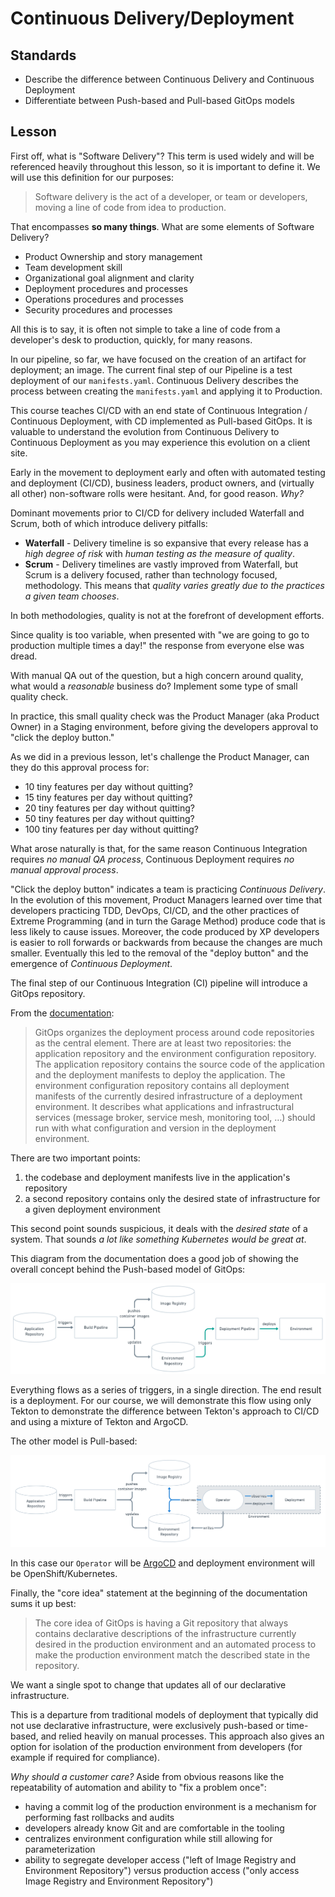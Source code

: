 # Continuous Delivery/Deployment

## Standards

- Describe the difference between Continuous Delivery and Continuous Deployment
- Differentiate between Push-based and Pull-based GitOps models

## Lesson

First off, what is "Software Delivery"? This term is used widely and will be referenced heavily throughout this lesson, so it is important to define it. We will use this definition for our purposes:

> Software delivery is the act of a developer, or team or developers, moving a line of code from idea to production.

That encompasses **so many things**. What are some elements of Software Delivery?

- Product Ownership and story management
- Team development skill
- Organizational goal alignment and clarity
- Deployment procedures and processes
- Operations procedures and processes
- Security procedures and processes

All this is to say, it is often not simple to take a line of code from a developer's desk to production, quickly, for many reasons.

In our pipeline, so far, we have focused on the creation of an artifact for deployment; an image. The current final step of our Pipeline is a test deployment of our `manifests.yaml`. Continuous Delivery describes the process between creating the `manifests.yaml` and applying it to Production.

This course teaches CI/CD with an end state of Continuous Integration / Continuous Deployment, with CD implemented as Pull-based GitOps. It is valuable to understand the evolution from Continuous Delivery to Continuous Deployment as you may experience this evolution on a client site.

Early in the movement to deployment early and often with automated testing and deployment (CI/CD), business leaders, product owners, and (virtually all other) non-software rolls were hesitant. And, for good reason. _Why?_

Dominant movements prior to CI/CD for delivery included Waterfall and Scrum, both of which introduce delivery pitfalls:

- **Waterfall** - Delivery timeline is so expansive that every release has a _high degree of risk_ with _human testing as the measure of quality_.
- **Scrum** - Delivery timelines are vastly improved from Waterfall, but Scrum is a delivery focused, rather than technology focused, methodology. This means that _quality varies greatly due to the practices a given team chooses_.

In both methodologies, quality is not at the forefront of development efforts.

Since quality is too variable, when presented with "we are going to go to production multiple times a day!" the response from everyone else was dread.

With manual QA out of the question, but a high concern around quality, what would a _reasonable_ business do? Implement some type of small quality check.

In practice, this small quality check was the Product Manager (aka Product Owner) in a Staging environment, before giving the developers approval to "click the deploy button."

As we did in a previous lesson, let's challenge the Product Manager, can they do this approval process for:

- 10 tiny features per day without quitting?
- 15 tiny features per day without quitting?
- 20 tiny features per day without quitting?
- 50 tiny features per day without quitting?
- 100 tiny features per day without quitting?

What arose naturally is that, for the same reason Continuous Integration requires _no manual QA process_, Continuous Deployment requires _no manual approval process_.

"Click the deploy button" indicates a team is practicing _Continuous Delivery_. In the evolution of this movement, Product Managers learned over time that developers practicing TDD, DevOps, CI/CD, and the other practices of Extreme Programming (and in turn the Garage Method) produce code that is less likely to cause issues. Moreover, the code produced by XP developers is easier to roll forwards or backwards from because the changes are much smaller. Eventually this led to the removal of the "deploy button" and the emergence of _Continuous Deployment_.

The final step of our Continuous Integration (CI) pipeline will introduce a GitOps repository.

From the [documentation](https://www.gitops.tech/#how-does-gitops-work):

> GitOps organizes the deployment process around code repositories as the central element. There are at least two repositories: the application repository and the environment configuration repository. The application repository contains the source code of the application and the deployment manifests to deploy the application. The environment configuration repository contains all deployment manifests of the currently desired infrastructure of a deployment environment. It describes what applications and infrastructural services (message broker, service mesh, monitoring tool, …) should run with what configuration and version in the deployment environment.

There are two important points:

1. the codebase and deployment manifests live in the application's repository
1. a second repository contains only the desired state of infrastructure for a given deployment environment

This second point sounds suspicious, it deals with the _desired state_ of a system. That sounds _a lot like something Kubernetes would be great at_.

This diagram from the documentation does a good job of showing the overall concept behind the Push-based model of GitOps:

![GitOps push model](../img/gitops-push-model.png)

Everything flows as a series of triggers, in a single direction. The end result is a deployment. For our course, we will demonstrate this flow using only Tekton to demonstrate the difference between Tekton's approach to CI/CD and using a mixture of Tekton and ArgoCD.

The other model is Pull-based:

![GitOps pull model](../img/gitops-pull-model.png)

In this case our `Operator` will be [ArgoCD](https://argoproj.github.io/argo-cd/) and deployment environment will be OpenShift/Kubernetes.

Finally, the "core idea" statement at the beginning of the documentation sums it up best:

> The core idea of GitOps is having a Git repository that always contains declarative descriptions of the infrastructure currently desired in the production environment and an automated process to make the production environment match the described state in the repository.

We want a single spot to change that updates all of our declarative infrastructure.

This is a departure from traditional models of deployment that typically did not use declarative infrastructure, were exclusively push-based or time-based, and relied heavily on manual processes. This approach also gives an option for isolation of the production environment from developers (for example if required for compliance).

_Why should a customer care?_ Aside from obvious reasons like the repeatability of automation and ability to "fix a problem once":

- having a commit log of the production environment is a mechanism for performing fast rollbacks and audits
- developers already know Git and are comfortable in the tooling
- centralizes environment configuration while still allowing for parameterization
- ability to segregate developer access ("left of Image Registry and Environment Repository") versus production access ("only access Image Registry and Environment Repository")
